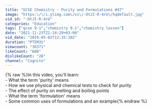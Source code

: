 ```yaml
---
title: "GCSE Chemistry - Purity and Formulations #47"
image: "https:\/\/i.ytimg.com\/vi\/-OtJI-R-4rU\/hqdefault.jpg"
vid_id: "-OtJI-R-4rU"
categories: "Education"
tags: ["gcse 9-1","chemistry 9-1","chemistry lesson"]
date: "2021-11-23T21:14:29+03:00"
vid_date: "2019-05-02T12:35:30Z"
duration: "PT5M3S"
viewcount: "38371"
likeCount: "608"
dislikeCount: "28"
channel: "Cognito"
---
```

{% raw %}In this video, you'll learn:<br />- What the term 'purity' means<br />- How we use physical and chemical tests to check for purity<br />- The effect of purity on melting and boiling points<br />- What the term 'formulation' means<br />- Some common uses of formulations and an example{% endraw %}
